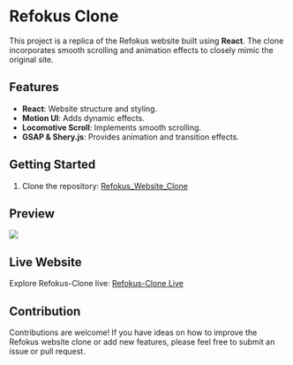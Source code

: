 # Refokus Clone

This project is a replica of the Refokus website built using **React**. 
The clone incorporates smooth scrolling and animation effects to closely mimic the original site.

## Features
- **React**: Website structure and styling.
- **Motion UI**: Adds dynamic effects.
- **Locomotive Scroll**: Implements smooth scrolling.
- **GSAP & Shery.js**: Provides animation and transition effects.

## Getting Started
1. Clone the repository: [Refokus_Website_Clone](https://github.com/Ritikraja07/Refokus_Website_Clone.git)


## Preview

![](https://github.com/user-attachments/assets/6eb5e5d0-711d-4f5c-9c35-09fb7d722f9f)

## Live Website

Explore Refokus-Clone live: [ Refokus-Clone Live](https://refokus-website-clone-eight.vercel.app/)

## Contribution

Contributions are welcome! If you have ideas on how to improve the Refokus website clone or add new features, please feel free to submit an issue or pull request.



